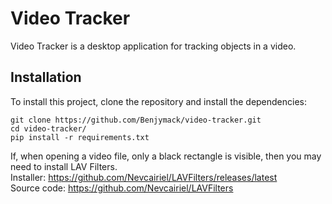 # Video Tracker

Video Tracker is a desktop application for tracking objects in a video.

## Installation

To install this project, clone the repository and install the dependencies: 

```
git clone https://github.com/Benjymack/video-tracker.git
cd video-tracker/
pip install -r requirements.txt
```

If, when opening a video file, only a black rectangle is visible, then you may need to install LAV Filters.  
Installer: <https://github.com/Nevcairiel/LAVFilters/releases/latest>  
Source code: <https://github.com/Nevcairiel/LAVFilters>

